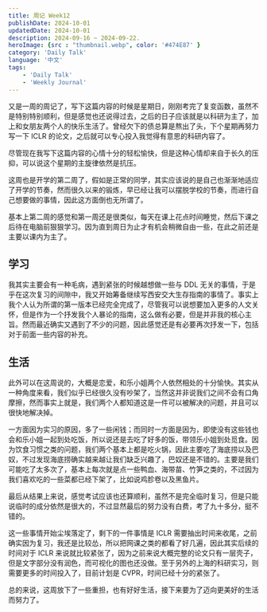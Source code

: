 ```yaml
---
title: 周记 Week12
publishDate: 2024-10-01
updatedDate: 2024-10-01
description: 2024-09-16 ~ 2024-09-22.
heroImage: {src : "thumbnail.webp", color: '#474E87' }
category: 'Daily Talk'
language: '中文'
tags:
    - 'Daily Talk'
    - 'Weekly Journal'
---
```


又是一周的周记了，写下这篇内容的时候是星期日，刚刚考完了复变函数，虽然不是特别特别顺利，但是感觉也还说得过去，之后的日子应该就是以科研为主了，加上和女朋友两个人的快乐生活了。曾经欠下的债总算是熬出了头，下个星期再努力写一下 ICLR 的论文，之后就可以专心投入我觉得有意思的科研内容了。

尽管现在我写下这篇内容的心情十分的轻松愉快，但是这种心情却来自于长久的压抑，可以说这个星期的主旋律依然是抗压。

这周也是开学的第二周了，假如是正常的同学，其实应该说的是自己也渐渐地适应了开学的节奏，然而很久以来的锻炼，早已经让我可以摆脱学校的节奏，而进行自己想要做的事情，因此这方面倒也无所谓了。

基本上第二周的感觉和第一周还是很类似，每天在课上花点时间睡觉，然后下课之后待在电脑前狠狠学习。因为直到周日为止才有机会稍微自由一些，在此之前还是主要以课内为主了。

## 学习

我其实主要会有一种毛病，遇到紧张的时候越想做一些与 DDL 无关的事情，于是乎在这次复习的间隙中，我又开始筹备继续写西安交大生存指南的事情了。事实上我个人认为所谓的第一版本已经完全完成了，尽管我可以说想要加入更多的人文关怀，但是作为一个抒发我个人暴论的指南，这么做有必要，但是并非我的核心主旨。然而最近确实又遇到了不少的问题，因此感觉还是有必要再次抒发一下，包括对于前面一些内容的补充。

## 生活

此外可以在这周说的，大概是恋爱，和乐小姐两个人依然相处的十分愉快。其实从一种角度来看，我们似乎已经很久没有吵架了，当然这并非说我们之间不会有口角摩擦，然而事实上就是，我们两个人都知道这是一件可以被解决的问题，并且可以很快地解决掉。

一方面因为实习的原因，多了一些闲钱；而同时一方面是因为，即使没有这些钱也会和乐小姐一起到处吃饭，所以说还是去吃了好多的饭，带领乐小姐到处觅食。因为饮食习惯之类的问题，我们两个基本上都是吃火锅，因此主要吃了海底捞以及巴奴，不过发现海底捞确实越来越让我们缺乏兴趣了，巴奴还是不错的。主要是我们可能吃了太多次了，基本上每次就是点一些鸭血、海带苗、竹笋之类的，不过因为我们喜欢吃的一些菜都已经下架了，比如说鸡胗卷以及黑鱼片。

最后从结果上来说，感觉考试应该也还算顺利，虽然不是完全临时复习，但是只能说临时的成分依然是很大的，不过显然最后的努力没有白费，考了九十多分，挺不错的。

这一些事情开始尘埃落定了，剩下的一件事情是 ICLR 需要抽出时间来收尾，之前确实因为复习，我还是比较怂，所以把网课之类的都看了好几遍，因此其实后续的时间对于 ICLR 来说就比较紧张了，因为之前来说大概完整的论文只有一层壳子，但是文字部分没有润色，而可视化的图也还没做。至于另外的上海的科研实习，则需要更多的时间投入了，目前计划是 CVPR，时间已经十分的紧张了。

总的来说，这周放下了一些重担，也有好好生活，接下来要为了迈向更美好的生活而努力了。